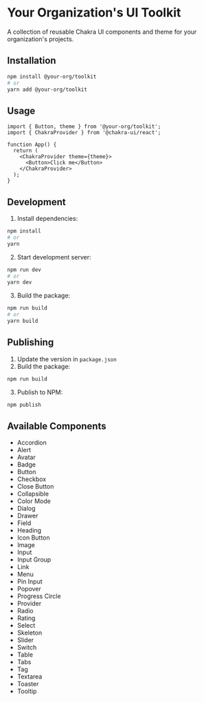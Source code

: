 <!-- TODO @tom2drum rewrite README -->
<!-- TODO @tom2drum add build check to CI workflow -->
<!-- TODO @tom2drum add publish workflow -->
<!-- TODO @tom2drum add eslint rules (?) to discourage use of IconSvg -->
<!-- TODO @tom2drum tree shake project files (e.g config) -->
<!-- TODO @tom2drum try to put all project deps to the toolkit folder -->
<!-- TODO @tom2drum clean up tsconfig and vite config -->
<!-- TODO @tom2drum add form fields components -->

# Your Organization's UI Toolkit

A collection of reusable Chakra UI components and theme for your organization's projects.

## Installation

```bash
npm install @your-org/toolkit
# or
yarn add @your-org/toolkit
```

## Usage

```tsx
import { Button, theme } from '@your-org/toolkit';
import { ChakraProvider } from '@chakra-ui/react';

function App() {
  return (
    <ChakraProvider theme={theme}>
      <Button>Click me</Button>
    </ChakraProvider>
  );
}
```

## Development

1. Install dependencies:
```bash
npm install
# or
yarn
```

2. Start development server:
```bash
npm run dev
# or
yarn dev
```

3. Build the package:
```bash
npm run build
# or
yarn build
```

## Publishing

1. Update the version in `package.json`
2. Build the package:
```bash
npm run build
```
3. Publish to NPM:
```bash
npm publish
```

## Available Components

- Accordion
- Alert
- Avatar
- Badge
- Button
- Checkbox
- Close Button
- Collapsible
- Color Mode
- Dialog
- Drawer
- Field
- Heading
- Icon Button
- Image
- Input
- Input Group
- Link
- Menu
- Pin Input
- Popover
- Progress Circle
- Provider
- Radio
- Rating
- Select
- Skeleton
- Slider
- Switch
- Table
- Tabs
- Tag
- Textarea
- Toaster
- Tooltip 